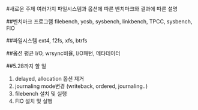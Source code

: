 #새로운 주제
여러가지 파일시스템과 옵션에 따른 벤치마크와 결과에 따른 설명

##벤치마크 프로그램
filebench, ycsb, sysbench, linkbench, TPCC, sysbench, FIO

##파일시스템
ext4, f2fs, xfs, btrfs

##옵션
평균 I/O, wrsync비율, I/O패턴, 메타데이터

##5.28까지 할 일
1. delayed, allocation 옵션 제거
2. journaling mode변경 (writeback, ordered, journaling..)
3. filebench 설치 및 실행
4. FIO 설치 및 실행

